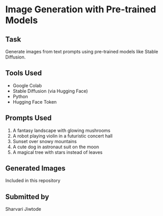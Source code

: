# Image Generation with Pre-trained Models

## Task
Generate images from text prompts using pre-trained models like Stable Diffusion.

## Tools Used
- Google Colab
- Stable Diffusion (via Hugging Face)
- Python
- Hugging Face Token

## Prompts Used
1. A fantasy landscape with glowing mushrooms
2. A robot playing violin in a futuristic concert hall
3. Sunset over snowy mountains
4. A cute dog in astronaut suit on the moon
5. A magical tree with stars instead of leaves

## Generated Images
Included in this repository

## Submitted by
Sharvari Jiwtode
